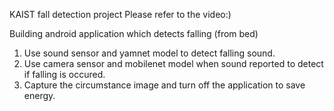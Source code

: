 KAIST fall detection project
Please refer to the video:)

Building android application which detects falling (from bed)
1. Use sound sensor and yamnet model to detect falling sound.
2. Use camera sensor and mobilenet model when sound reported to detect if falling is occured.
3. Capture the circumstance image and turn off the application to save energy.
